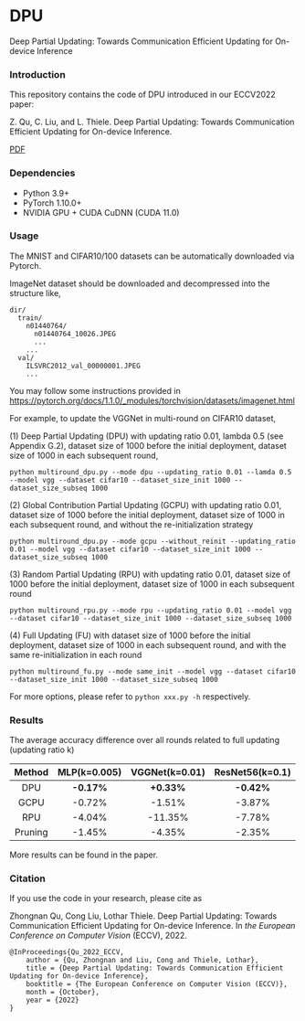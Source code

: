 # DPU

Deep Partial Updating: Towards Communication Efficient Updating for On-device Inference

### Introduction
This repository contains the code of DPU introduced in our ECCV2022 paper:

Z. Qu, C. Liu, and L. Thiele. Deep Partial Updating: Towards Communication Efficient Updating for On-device Inference.  

[PDF](https://arxiv.org/pdf/2007.03071.pdf)

### Dependencies

+ Python 3.9+
+ PyTorch 1.10.0+
+ NVIDIA GPU + CUDA CuDNN (CUDA 11.0)

### Usage

The MNIST and CIFAR10/100 datasets can be automatically downloaded via Pytorch.

ImageNet dataset should be downloaded and decompressed into the structure like,

    dir/
      train/
        n01440764/
          n01440764_10026.JPEG
          ...
        ...
      val/
        ILSVRC2012_val_00000001.JPEG
        ...
You may follow some instructions provided in https://pytorch.org/docs/1.1.0/_modules/torchvision/datasets/imagenet.html

For example, to update the VGGNet in multi-round on CIFAR10 dataset,

(1) Deep Partial Updating (DPU) with updating ratio 0.01, lambda 0.5 (see Appendix G.2), dataset size of 1000 before the initial deployment, dataset size of 1000 in each subsequent round, 

    python multiround_dpu.py --mode dpu --updating_ratio 0.01 --lamda 0.5 --model vgg --dataset cifar10 --dataset_size_init 1000 --dataset_size_subseq 1000

(2) Global Contribution Partial Updating (GCPU) with updating ratio 0.01, dataset size of 1000 before the initial deployment, dataset size of 1000 in each subsequent round, and without the re-initialization strategy

    python multiround_dpu.py --mode gcpu --without_reinit --updating_ratio 0.01 --model vgg --dataset cifar10 --dataset_size_init 1000 --dataset_size_subseq 1000   

(3) Random Partial Updating (RPU) with updating ratio 0.01, dataset size of 1000 before the initial deployment, dataset size of 1000 in each subsequent round    

    python multiround_rpu.py --mode rpu --updating_ratio 0.01 --model vgg --dataset cifar10 --dataset_size_init 1000 --dataset_size_subseq 1000   

(4) Full Updating (FU) with dataset size of 1000 before the initial deployment, dataset size of 1000 in each subsequent round, and with the same re-initialization in each round

    python multiround_fu.py --mode same_init --model vgg --dataset cifar10 --dataset_size_init 1000 --dataset_size_subseq 1000 


For more options, please refer to `python xxx.py -h` respectively.

### Results

The average accuracy difference over all rounds related to full updating (updating ratio k)

Method|MLP(k=0.005)|VGGNet(k=0.01)|ResNet56(k=0.1)
:---:|:---:|:---:|:---:
DPU|**-0.17%**|**+0.33%**|**-0.42%**
GCPU|-0.72%|-1.51%|-3.87%
RPU|-4.04%|-11.35%|-7.78%
Pruning|-1.45%|-4.35%|-2.35%


More results can be found in the paper.


### Citation
If you use the code in your research, please cite as

Zhongnan Qu, Cong Liu, Lothar Thiele. Deep Partial Updating: Towards Communication Efficient Updating for On-device Inference. In *the European Conference on Computer Vision* (ECCV), 2022.

    @InProceedings{Qu_2022_ECCV,
        author = {Qu, Zhongnan and Liu, Cong and Thiele, Lothar},
        title = {Deep Partial Updating: Towards Communication Efficient Updating for On-device Inference},
        booktitle = {The European Conference on Computer Vision (ECCV)},
        month = {October},
        year = {2022}
    }

